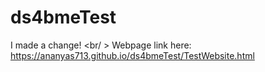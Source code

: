 # ds4bmeTest

I made a change! <br/ >
Webpage link here: https://ananyas713.github.io/ds4bmeTest/TestWebsite.html
